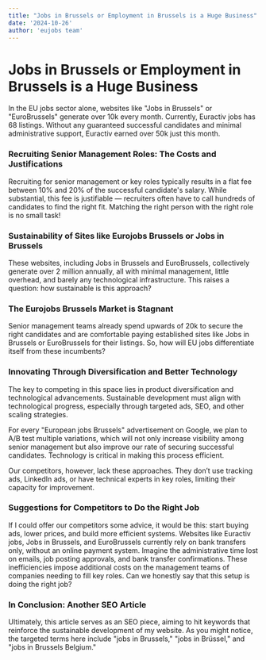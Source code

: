 ```yaml
---
title: "Jobs in Brussels or Employment in Brussels is a Huge Business"
date: '2024-10-26'
author: 'eujobs team'
---
```

# Jobs in Brussels or Employment in Brussels is a Huge Business

In the EU jobs sector alone, websites like "Jobs in Brussels" or "EuroBrussels" generate over 10k every month. Currently, Euractiv jobs has 68 listings. Without any guaranteed successful candidates and minimal administrative support, Euractiv earned over 50k just this month.

### Recruiting Senior Management Roles: The Costs and Justifications
Recruiting for senior management or key roles typically results in a flat fee between 10% and 20% of the successful candidate's salary. While substantial, this fee is justifiable — recruiters often have to call hundreds of candidates to find the right fit. Matching the right person with the right role is no small task!

### Sustainability of Sites like Eurojobs Brussels or Jobs in Brussels
These websites, including Jobs in Brussels and EuroBrussels, collectively generate over 2 million annually, all with minimal management, little overhead, and barely any technological infrastructure. This raises a question: how sustainable is this approach?

### The Eurojobs Brussels Market is Stagnant
Senior management teams already spend upwards of 20k to secure the right candidates and are comfortable paying established sites like Jobs in Brussels or EuroBrussels for their listings. So, how will EU jobs differentiate itself from these incumbents?

### Innovating Through Diversification and Better Technology
The key to competing in this space lies in product diversification and technological advancements. Sustainable development must align with technological progress, especially through targeted ads, SEO, and other scaling strategies.

For every "European jobs Brussels" advertisement on Google, we plan to A/B test multiple variations, which will not only increase visibility among senior management but also improve our rate of securing successful candidates. Technology is critical in making this process efficient.

Our competitors, however, lack these approaches. They don’t use tracking ads, LinkedIn ads, or have technical experts in key roles, limiting their capacity for improvement.

### Suggestions for Competitors to Do the Right Job
If I could offer our competitors some advice, it would be this: start buying ads, lower prices, and build more efficient systems. Websites like Euractiv jobs, Jobs in Brussels, and EuroBrussels currently rely on bank transfers only, without an online payment system. Imagine the administrative time lost on emails, job posting approvals, and bank transfer confirmations. These inefficiencies impose additional costs on the management teams of companies needing to fill key roles. Can we honestly say that this setup is doing the right job?

### In Conclusion: Another SEO Article
Ultimately, this article serves as an SEO piece, aiming to hit keywords that reinforce the sustainable development of my website. As you might notice, the targeted terms here include "jobs in Brussels," "jobs in Brüssel," and "jobs in Brussels Belgium."
